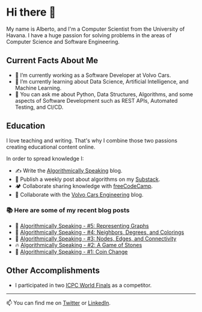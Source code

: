 # Hi there 👋

My name is Alberto, and I'm a Computer Scientist from the University of Havana. I have a huge passion for solving problems in the areas of Computer Science and Software Engineering.

## Current Facts About Me

- 🔭 I’m currently working as a Software Developer at Volvo Cars.
- 🌱 I’m currently learning about Data Science, Artificial Intelligence, and Machine Learning.
- 💬 You can ask me about Python, Data Structures, Algorithms, and some aspects of Software Development such as REST APIs, Automated Testing, and CI/CD.

## Education

I love teaching and writing. That's why I combine those two passions creating educational content online.

In order to spread knowledge I:

- ✍️ Write the [Algorithmically Speaking](https://albexl.hashnode.dev/) blog.
- 📆 Publish a weekly post about algorithms on my [Substack](https://albexl.substack.com/).
- 🏕️ Collaborate sharing knowledge with [freeCodeCamp](https://www.freecodecamp.org/news/author/albexl).
- 🚗 Collaborate with the [Volvo Cars Engineering](https://medium.com/@albexl) blog.

### :books: Here are some of my recent blog posts
<!-- BLOGPOSTS:START -->
 - 💯 [Algorithmically Speaking - #5: Representing Graphs](https://albexl.hashnode.dev/representing-graphs)
 - 🌮 [Algorithmically Speaking - #4: Neighbors, Degrees, and Colorings](https://albexl.hashnode.dev/neighbors-degrees-and-colorings)
 - 💯 [Algorithmically Speaking - #3: Nodes, Edges, and Connectivity](https://albexl.hashnode.dev/nodes-edges-and-connectivity)
 - 🔥 [Algorithmically Speaking - #2: A Game of Stones](https://albexl.hashnode.dev/a-game-of-stones)
 - 💫 [Algorithmically Speaking - #1: Coin Change](https://albexl.hashnode.dev/coin-change)<!-- BLOGPOSTS:END -->

## Other Accomplishments

- I participated in two [ICPC World Finals](https://icpc.global/ICPCID/SVL300YHTKE9) as a competitor.

---

📫 You can find me on [Twitter](https://twitter.com/albe_xl) or [LinkedIn](https://www.linkedin.com/in/albexl/).
